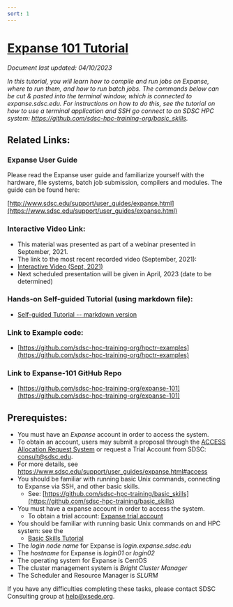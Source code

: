 ```yaml
---
sort: 1
---
```

# [Expanse 101 Tutorial](https://github.com/sdsc-hpc-training-org/expanse-101/)
*Document last updated:  04/10/2023*

*In this tutorial, you will learn how to compile and run jobs on Expanse,
where to run them, and how to run batch jobs. The commands below can be
cut & pasted into the terminal window, which is connected to
expanse.sdsc.edu. For instructions on how to do this, see the tutorial
on how to use a terminal application and SSH go connect to an SDSC HPC
system: https://github.com/sdsc-hpc-training-org/basic_skills.*


## Related Links:

### Expanse User Guide
Please read the Expanse user guide and familiarize yourself with the hardware, file systems, batch job submission, compilers and modules. The guide can be found here:

[http://www.sdsc.edu/support/user_guides/expanse.html](https://www.sdsc.edu/support/user_guides/expanse.html)

### Interactive Video Link:
* This material was presented as part of a webinar presented in September, 2021.
* The link to the most recent recorded video (September, 2021):
* [Interactive Video (Sept, 2021)](https://education.sdsc.edu/training/interactive/202109_accessing_and_running_jobs_on_expanse/index.html)
* Next scheduled presentation will be given in April, 2023 (date to be determined)

### Hands-on Self-guided Tutorial (using markdown file):
* [Self-guided Tutorial -- markdown version](https://github.com/sdsc-hpc-training-org/expanse-101/Expanse_Tutorial.md)

### Link to Example code:
* [https://github.com/sdsc-hpc-training-org/hpctr-examples](https://github.com/sdsc-hpc-training-org/hpctr-examples)

### Link to Expanse-101 GitHub Repo
* [https://github.com/sdsc-hpc-training-org/expanse-101](https://github.com/sdsc-hpc-training-org/expanse-101)



## Prerequistes:

*  You must have an *Expanse* account in order to access the system.
  * To obtain an account, users may submit a proposal through the [ACCESS Allocation Request System](https://access-ci.atlassian.net/)  or request a Trial Account from SDSC: consult@sdsc.edu.
  * For more details, see https://www.sdsc.edu/support/user_guides/expanse.html#access
* You should be familiar with running basic Unix commands, connecting to Expanse via SSH, and other basic skills. 
   * See: [https://github.com/sdsc-hpc-training/basic_skills](https://github.com/sdsc-hpc-training/basic_skills)
* You must have a expanse account in order to access the system.
   * To obtain a trial account:
      [Expanse trial account](https://portal.xsede.org/allocations/startup#rapidaccess-trial)
*  You should be familiar with running basic Unix commands on and HPC system: see the
   *  [Basic Skills Tutorial](https://github.com/sdsc-hpc-training/basic_skills)
*  The *login node name* for Expanse is *login.expanse.sdsc.edu*
*  The *hostname* for Expanse is *login01* or *login02*
*  The operating system for Expanse is CentOS
*  The cluster management system is	*Bright Cluster Manager*
*  The Scheduler and Resource Manager	is *SLURM*

If you have any difficulties completing these tasks, please contact SDSC
Consulting group at help@xsede.org.
